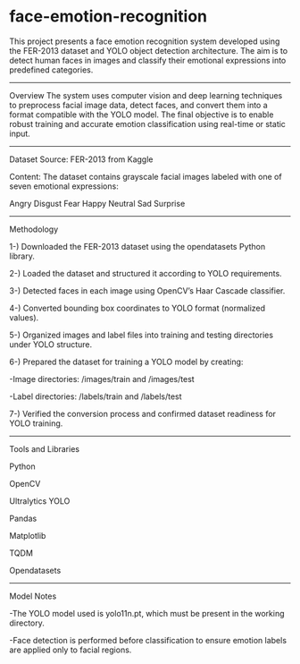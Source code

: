 # face-emotion-recognition
This project presents a face emotion recognition system developed using the FER-2013 dataset and YOLO object detection architecture. The aim is to detect human faces in images and classify their emotional expressions into predefined categories.
______________
Overview
The system uses computer vision and deep learning techniques to preprocess facial image data, detect faces, and convert them into a format compatible with the YOLO model. The final objective is to enable robust training and accurate emotion classification using real-time or static input.
______________
Dataset
Source: FER-2013 from Kaggle

Content: The dataset contains grayscale facial images labeled with one of seven emotional expressions:

Angry
Disgust
Fear
Happy
Neutral
Sad
Surprise


______________
Methodology

1-) Downloaded the FER-2013 dataset using the opendatasets Python library.

2-) Loaded the dataset and structured it according to YOLO requirements.

3-) Detected faces in each image using OpenCV’s Haar Cascade classifier.

4-) Converted bounding box coordinates to YOLO format (normalized values).

5-) Organized images and label files into training and testing directories under YOLO structure.

6-) Prepared the dataset for training a YOLO model by creating:

-Image directories: /images/train and /images/test

-Label directories: /labels/train and /labels/test

7-) Verified the conversion process and confirmed dataset readiness for YOLO training.


______________
Tools and Libraries

Python

OpenCV

Ultralytics YOLO

Pandas

Matplotlib

TQDM

Opendatasets



______________
Model Notes

-The YOLO model used is yolo11n.pt, which must be present in the working directory.

-Face detection is performed before classification to ensure emotion labels are applied only to facial regions.
